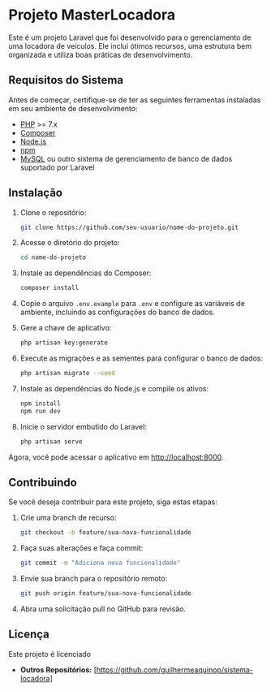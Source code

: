 # Projeto MasterLocadora

Este é um projeto Laravel que foi desenvolvido para o gerenciamento de uma locadora de veículos. Ele inclui ótimos recursos, uma estrutura bem organizada e utiliza boas práticas de desenvolvimento.

## Requisitos do Sistema

Antes de começar, certifique-se de ter as seguintes ferramentas instaladas em seu ambiente de desenvolvimento:

- [PHP](https://www.php.net/) >= 7.x
- [Composer](https://getcomposer.org/)
- [Node.js](https://nodejs.org/)
- [npm](https://www.npmjs.com/)
- [MySQL](https://www.mysql.com/) ou outro sistema de gerenciamento de banco de dados suportado por Laravel

## Instalação

1. Clone o repositório:

    ```bash
    git clone https://github.com/seu-usuario/nome-do-projeto.git
    ```

2. Acesse o diretório do projeto:

    ```bash
    cd nome-do-projeto
    ```

3. Instale as dependências do Composer:

    ```bash
    composer install
    ```

4. Copie o arquivo `.env.example` para `.env` e configure as variáveis de ambiente, incluindo as configurações do banco de dados.

5. Gere a chave de aplicativo:

    ```bash
    php artisan key:generate
    ```

6. Execute as migrações e as sementes para configurar o banco de dados:

    ```bash
    php artisan migrate --seed
    ```

7. Instale as dependências do Node.js e compile os ativos:

    ```bash
    npm install
    npm run dev
    ```

8. Inicie o servidor embutido do Laravel:

    ```bash
    php artisan serve
    ```

Agora, você pode acessar o aplicativo em [http://localhost:8000](http://localhost:8000).

## Contribuindo

Se você deseja contribuir para este projeto, siga estas etapas:

1. Crie uma branch de recurso:

    ```bash
    git checkout -b feature/sua-nova-funcionalidade
    ```

2. Faça suas alterações e faça commit:

    ```bash
    git commit -m "Adiciona nova funcionalidade"
    ```

3. Envie sua branch para o repositório remoto:

    ```bash
    git push origin feature/sua-nova-funcionalidade
    ```

4. Abra uma solicitação pull no GitHub para revisão.

## Licença

Este projeto é licenciado
- **Outros Repositórios:** [https://github.com/guilhermeaquinop/sistema-locadora]
